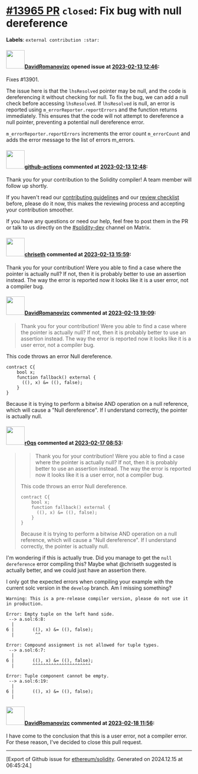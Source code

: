 # [\#13965 PR](https://github.com/ethereum/solidity/pull/13965) `closed`: Fix bug with null dereference
**Labels**: `external contribution :star:`


#### <img src="https://avatars.githubusercontent.com/u/72649244?u=c6707ff65022bba7bbb0314f05d661a66d8d47ec&v=4" width="50">[DavidRomanovizc](https://github.com/DavidRomanovizc) opened issue at [2023-02-13 12:46](https://github.com/ethereum/solidity/pull/13965):

Fixes #13901.

The issue here is that the `lhsResolved` pointer may be null, and the code is dereferencing it without checking for null. To fix the bug, we can add a null check before accessing `lhsResolved`. If `lhsResolved` is null, an error is reported using `m_errorReporter.reportErrors` and the function returns immediately. This ensures that the code will not attempt to dereference a null pointer, preventing a potential null dereference error.

`m_errorReporter.reportErrors` increments the error count `m_errorCount` and adds the error message to the list of errors m_errors.

#### <img src="https://avatars.githubusercontent.com/in/15368?v=4" width="50">[github-actions](https://github.com/apps/github-actions) commented at [2023-02-13 12:48](https://github.com/ethereum/solidity/pull/13965#issuecomment-1427884992):

Thank you for your contribution to the Solidity compiler! A team member will follow up shortly.

If you haven't read our [contributing guidelines](https://docs.soliditylang.org/en/latest/contributing.html) and our [review checklist](https://github.com/ethereum/solidity/blob/develop/ReviewChecklist.md) before, please do it now, this makes the reviewing process and accepting your contribution smoother.

If you have any questions or need our help, feel free to post them in the PR or talk to us directly on the [#solidity-dev](https://matrix.to/#/#ethereum_solidity-dev:gitter.im) channel on Matrix.

#### <img src="https://avatars.githubusercontent.com/u/9073706?v=4" width="50">[chriseth](https://github.com/chriseth) commented at [2023-02-13 15:59](https://github.com/ethereum/solidity/pull/13965#issuecomment-1428192832):

Thank you for your contribution! Were you able to find a case where the pointer is actually null? If not, then it is probably better to use an assertion instead. The way the error is reported now it looks like it is a user error, not a compiler bug.

#### <img src="https://avatars.githubusercontent.com/u/72649244?u=c6707ff65022bba7bbb0314f05d661a66d8d47ec&v=4" width="50">[DavidRomanovizc](https://github.com/DavidRomanovizc) commented at [2023-02-13 19:09](https://github.com/ethereum/solidity/pull/13965#issuecomment-1428505031):

> Thank you for your contribution! Were you able to find a case where the pointer is actually null? If not, then it is probably better to use an assertion instead. The way the error is reported now it looks like it is a user error, not a compiler bug.

This code throws an error Null dereference.
```solidity
contract C{
    bool x;
    function fallback() external {
      ((), x) &= ((), false);
    }
}
```

Because it is trying to perform a bitwise AND operation on a null reference, which will cause a "Null dereference". 
If I understand correctly, the pointer is actually null.

#### <img src="https://avatars.githubusercontent.com/u/457348?u=e02c93e6d98c1154952140a8d5af50d9d5ca59c9&v=4" width="50">[r0qs](https://github.com/r0qs) commented at [2023-02-17 08:53](https://github.com/ethereum/solidity/pull/13965#issuecomment-1434326721):

> > Thank you for your contribution! Were you able to find a case where the pointer is actually null? If not, then it is probably better to use an assertion instead. The way the error is reported now it looks like it is a user error, not a compiler bug.
> 
> This code throws an error Null dereference.
> 
> ```solidity
> contract C{
>     bool x;
>     function fallback() external {
>       ((), x) &= ((), false);
>     }
> }
> ```
> 
> Because it is trying to perform a bitwise AND operation on a null reference, which will cause a "Null dereference". If I understand correctly, the pointer is actually null.

I'm wondering if this is actually true. Did you manage to get the `null dereference` error compiling this? Maybe what @chriseth suggested is actually better, and we could just have an assertion there.

I only got the expected errors when compiling your example with the current solc version in the `develop` branch. Am I missing something?
```
Warning: This is a pre-release compiler version, please do not use it in production.

Error: Empty tuple on the left hand side.
 --> a.sol:6:8:
  |
6 |       ((), x) &= ((), false);
  |        ^^

Error: Compound assignment is not allowed for tuple types.
 --> a.sol:6:7:
  |
6 |       ((), x) &= ((), false);
  |       ^^^^^^^^^^^^^^^^^^^^^^

Error: Tuple component cannot be empty.
 --> a.sol:6:19:
  |
6 |       ((), x) &= ((), false);
  |   
  ```

#### <img src="https://avatars.githubusercontent.com/u/72649244?u=c6707ff65022bba7bbb0314f05d661a66d8d47ec&v=4" width="50">[DavidRomanovizc](https://github.com/DavidRomanovizc) commented at [2023-02-18 11:56](https://github.com/ethereum/solidity/pull/13965#issuecomment-1435652375):

I have come to the conclusion that this is a user error, not a compiler error. For these reason, I've decided to close this pull request.


-------------------------------------------------------------------------------



[Export of Github issue for [ethereum/solidity](https://github.com/ethereum/solidity). Generated on 2024.12.15 at 06:45:24.]
